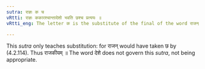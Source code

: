 ```yaml
---
sutra: राज्ञः क च
vRtti: राज्ञः ककारश्चान्तादेशो भवति छश्च प्रत्ययः ॥
vRtti_eng: The letter क is the substitute of the final of the word राजन्, when छ is added.

---
```

This _sutra_ only teaches substitution: for राजन् would have taken छ by (4.2.114). Thus राजकीयम् ॥ The word देशे does not govern this _sutra_, not being appropriate.